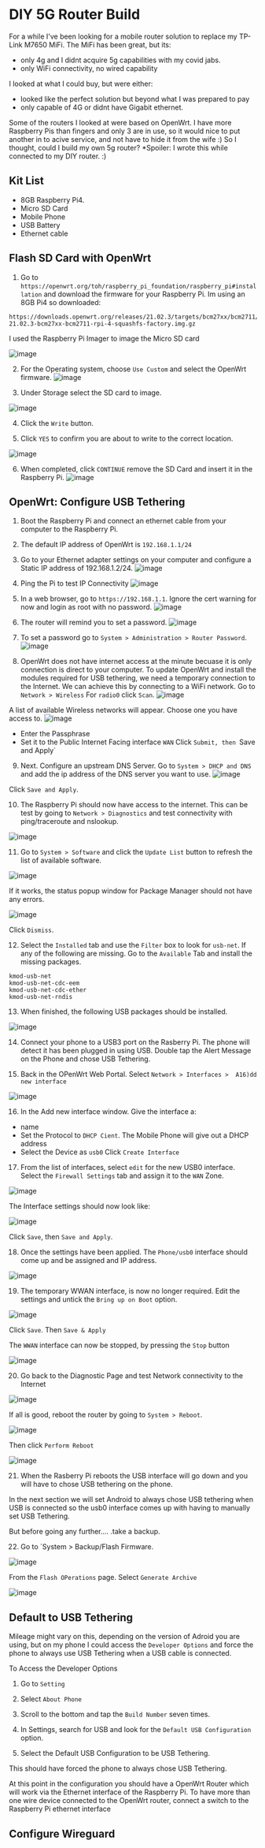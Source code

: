 # DIY 5G Router Build
For a while I've been looking for a mobile router solution to replace my TP-Link M7650 MiFi. The MiFi has been great, but its:
- only 4g and I didnt acquire 5g capabilities with my covid jabs.
- only WiFi connectivity, no wired capability

I looked at what I could buy, but were either:
- looked like the perfect solution but beyond what I was prepared to pay
- only capable of 4G or didnt have Gigabit ethernet.

Some of the routers I looked at were based on OpenWrt. 
I have more Raspberry Pis than fingers and only 3 are in use, so it would nice to put another in to acive service, and not have to hide it from the wife :)
So I thought, could I build my own 5g router?
*Spoiler:  I wrote this while connected to  my DIY router. :)

## Kit List
- 8GB Raspberry Pi4.
- Micro SD Card
- Mobile Phone 
- USB Battery 
- Ethernet cable


## Flash SD Card with OpenWrt
1) Go to `https://openwrt.org/toh/raspberry_pi_foundation/raspberry_pi#installation` and download the firmware for your Raspberry Pi.  Im using an 8GB Pi4 so downloaded:
```
https://downloads.openwrt.org/releases/21.02.3/targets/bcm27xx/bcm2711/openwrt-21.02.3-bcm27xx-bcm2711-rpi-4-squashfs-factory.img.gz
```

I used the Raspberry Pi Imager to image the Micro SD card

![image](https://user-images.githubusercontent.com/53142047/185110492-a9c4ff2f-e593-419c-aa79-117b38f42d5b.png)

2) For the Operating system, choose `Use Custom` and select the OpenWrt firmware.
![image](https://user-images.githubusercontent.com/53142047/185111932-c69b6eab-88e3-4456-bc91-f9d0d829726f.png)

3) Under Storage select the SD card to image.

![image](https://user-images.githubusercontent.com/53142047/185112494-19edbebc-2898-4e10-8b91-6da691d93e26.png)

4) Click the `Write` button.

5) Click `YES` to confirm you are about to write to the correct location.

![image](https://user-images.githubusercontent.com/53142047/185113070-a340ac91-37dc-4b82-b27a-8c9341ec7ed3.png)

6) When completed, click `CONTINUE` remove the SD Card and insert it in the Raspberry Pi.
![image](https://user-images.githubusercontent.com/53142047/185113760-b779b663-fd75-41b5-a802-87959fbbeab4.png)


## OpenWrt: Configure USB Tethering
1) Boot the Raspberry Pi and connect an ethernet cable from your computer to the Raspberry Pi.

2) The default IP address of OpenWrt is `192.168.1.1/24`

3) Go to your Ethernet adapter settings on your computer and configure a Static IP address of 192.168.1.2/24.
![image](https://user-images.githubusercontent.com/53142047/185200972-3ba9abb2-1d62-462b-ba78-b49698b9e438.png)

4) Ping the Pi to test IP Connectivity
![image](https://user-images.githubusercontent.com/53142047/185201340-5297f2d9-5047-4506-9da1-e212ea99fede.png)

5) In a web browser, go to `https://192.168.1.1`.  Ignore the cert warning for now and login as root with no password.
![image](https://user-images.githubusercontent.com/53142047/185201920-dae5c8a5-623f-4f7e-b538-306997c5d080.png)

6) The router will remind you to set a password.
![image](https://user-images.githubusercontent.com/53142047/185202069-3e98e55b-3414-4db1-803d-9aea8b03bbed.png)

7) To set a password go to  `System > Administration > Router Password`.
![image](https://user-images.githubusercontent.com/53142047/185202411-958fa7f5-178b-42b5-9f6a-09bc0487f6e9.png)

8) OpenWrt does not have internet access at the minute becuase it is only connection is direct to your computer. To update OpenWrt and install the modules required for USB tethering, we need a temporary connection to the Internet.  We can achieve this by connecting to a WiFi network. Go to  `Network > Wireless` For `radio0` click `Scan`.
![image](https://user-images.githubusercontent.com/53142047/185203426-962b4cff-e88a-4734-99ae-e468b0a0ba39.png)

A list of available Wireless networks will appear. Choose one you have access to.
![image](https://user-images.githubusercontent.com/53142047/185204384-ec30e068-a3a2-4d02-98b4-df0151f73379.png)
- Enter the Passphrase
- Set it to the  Public Internet Facing interface `WAN`
Click `Submit, then `Save and Apply`

9) Next. Configure an upstream DNS Server. Go to  `System > DHCP and DNS` and add the ip address of the  DNS server you want to use.
![image](https://user-images.githubusercontent.com/53142047/185206305-6e9a9adb-3f30-4ca7-864e-f5dd6f7c01eb.png)

Click `Save and Apply`.

10) The Raspberry Pi should now have access to the internet. This can be test by going to  `Network > Diagnostics` and test connectivity with ping/traceroute and nslookup.

![image](https://user-images.githubusercontent.com/53142047/185206998-6d52899f-1b09-46d4-9fb6-7936fe22df0d.png)

11) Go to `System > Software` and click the `Update List` button to refresh the  list of available software.

![image](https://user-images.githubusercontent.com/53142047/185207498-ac461110-5e47-4cb6-8eaf-a3de325ed5b5.png)

If it works, the status popup window for Package Manager should not have any errors.

![image](https://user-images.githubusercontent.com/53142047/185207756-850d224e-0fa9-4e1a-84dd-a488ef6ee37f.png)

Click `Dismiss`.

12) Select the `Installed` tab and use the `Filter` box to look for `usb-net`.  If any of the following are missing. Go to the `Available` Tab and install the missing packages.
```
kmod-usb-net
kmod-usb-net-cdc-eem
kmod-usb-net-cdc-ether
kmod-usb-net-rndis
```

13) When finished, the following USB packages should be installed.

![image](https://user-images.githubusercontent.com/53142047/185208986-e916a6e6-585c-4c81-ac5f-472c3e21e022.png)

14) Connect your phone to a USB3 port on the Rasberry Pi. 
The phone will detect it has been plugged in using USB.  Double tap the Alert Message on the Phone and chose USB Tethering.

15) Back in the OPenWrt Web Portal. Select `Network > Interfaces >  A16)dd new interface`

![image](https://user-images.githubusercontent.com/53142047/185210376-a1f77189-7b95-45d7-a0d4-150208b924d9.png)

16) In the Add new interface window. Give the interface a:
- name
- Set the  Protocol to `DHCP Cient`. The Mobile Phone will give out a DHCP address
- Select the  Device as `usb0`
Click `Create Interface`

17) From the list of interfaces, select `edit` for the  new USB0  interface. Select the `Firewall Settings` tab and assign it to the `WAN` Zone.

![image](https://user-images.githubusercontent.com/53142047/185211677-209319db-6917-4f8d-b65f-46fa7504f4e9.png)

The Interface settings should now look like:

![image](https://user-images.githubusercontent.com/53142047/185212438-61daba0f-fec1-4e20-995a-87a3c22bbb02.png)


Click `Save`, then `Save and Apply`.

18) Once the settings have been applied.  The `Phone/usb0` interface should come up and be assigned and IP address.

![image](https://user-images.githubusercontent.com/53142047/185212819-153e941e-b6f7-475b-9237-f7009fc098a3.png)

19) The temporary WWAN interface, is now no longer required. Edit the settings and untick the `Bring up on Boot` option.

![image](https://user-images.githubusercontent.com/53142047/185213149-d42547cc-95a8-4b89-b130-4c184deb5174.png)

Click `Save`. Then `Save & Apply`

The `WWAN` interface can now be stopped, by pressing the `Stop` button

![image](https://user-images.githubusercontent.com/53142047/185213503-d8795677-0705-4f29-8414-4607c5ad4dd4.png)

20) Go back to the Diagnostic Page and test Network connectivity to the Internet

![image](https://user-images.githubusercontent.com/53142047/185214200-fa1fb6a7-f12e-45d2-9284-b070770d03e1.png)

If all is good, reboot the router by going to  `System > Reboot`.

![image](https://user-images.githubusercontent.com/53142047/185214451-7a2fea45-fcf4-45b9-abae-cfee0983ba6e.png)

Then click `Perform Reboot`

![image](https://user-images.githubusercontent.com/53142047/185214601-a52e90bd-708e-4a2f-9a6c-8188fa7ae324.png)

21) When the Rasberry Pi reboots the USB interface will go down and you will have to  chose USB tethering on the phone.

In the next section we will set Android to always chose USB tethering when USB is connected so the usb0 interface comes up with having to manually set USB Tethering.

But before going any further.... .take a backup.

22) Go to `System > Backup/Flash Firmware.

![image](https://user-images.githubusercontent.com/53142047/185215565-e149a3cd-bab6-45d1-984e-1b89c4543a44.png)

From the `Flash OPerations` page. Select `Generate Archive` 

![image](https://user-images.githubusercontent.com/53142047/185215965-b0521154-53f5-4629-9752-6bc3df7a0346.png)


## Default to USB Tethering 
Mileage might vary on this, depending on the version of Adroid you are using, but on my phone I could access the `Developer Options` and  force the phone to always use USB Tethering when a USB cable is connected.

To Access the Developer Options
1) Go to `Setting`

2) Select `About Phone`

3) Scroll to the bottom and tap the `Build Number` seven times.

4) In Settings, search for USB and look for the `Default USB Configuration` option. 

5) Select the  Default USB Configuration to be  USB Tethering.

This should have forced the phone to always chose USB Tethering.

At this point in the configuration you  should have a OpenWrt Router which will work via the Ethernet interface of the  Raspberry Pi.  To  have more than one wire device  connected to the OpenWrt router, connect a switch to the Raspberry Pi ethernet interface
## Configure Wireguard
